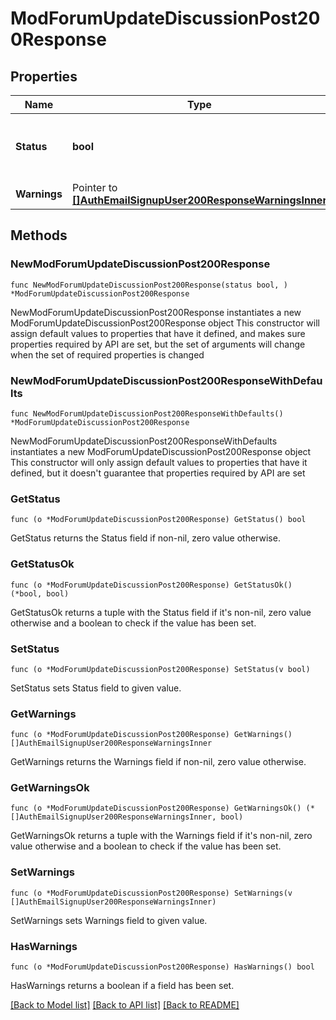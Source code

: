 # ModForumUpdateDiscussionPost200Response

## Properties

Name | Type | Description | Notes
------------ | ------------- | ------------- | -------------
**Status** | **bool** | True if the post/discussion was updated, false otherwise. | [default to null]
**Warnings** | Pointer to [**[]AuthEmailSignupUser200ResponseWarningsInner**](AuthEmailSignupUser200ResponseWarningsInner.md) |  | [optional] 

## Methods

### NewModForumUpdateDiscussionPost200Response

`func NewModForumUpdateDiscussionPost200Response(status bool, ) *ModForumUpdateDiscussionPost200Response`

NewModForumUpdateDiscussionPost200Response instantiates a new ModForumUpdateDiscussionPost200Response object
This constructor will assign default values to properties that have it defined,
and makes sure properties required by API are set, but the set of arguments
will change when the set of required properties is changed

### NewModForumUpdateDiscussionPost200ResponseWithDefaults

`func NewModForumUpdateDiscussionPost200ResponseWithDefaults() *ModForumUpdateDiscussionPost200Response`

NewModForumUpdateDiscussionPost200ResponseWithDefaults instantiates a new ModForumUpdateDiscussionPost200Response object
This constructor will only assign default values to properties that have it defined,
but it doesn't guarantee that properties required by API are set

### GetStatus

`func (o *ModForumUpdateDiscussionPost200Response) GetStatus() bool`

GetStatus returns the Status field if non-nil, zero value otherwise.

### GetStatusOk

`func (o *ModForumUpdateDiscussionPost200Response) GetStatusOk() (*bool, bool)`

GetStatusOk returns a tuple with the Status field if it's non-nil, zero value otherwise
and a boolean to check if the value has been set.

### SetStatus

`func (o *ModForumUpdateDiscussionPost200Response) SetStatus(v bool)`

SetStatus sets Status field to given value.


### GetWarnings

`func (o *ModForumUpdateDiscussionPost200Response) GetWarnings() []AuthEmailSignupUser200ResponseWarningsInner`

GetWarnings returns the Warnings field if non-nil, zero value otherwise.

### GetWarningsOk

`func (o *ModForumUpdateDiscussionPost200Response) GetWarningsOk() (*[]AuthEmailSignupUser200ResponseWarningsInner, bool)`

GetWarningsOk returns a tuple with the Warnings field if it's non-nil, zero value otherwise
and a boolean to check if the value has been set.

### SetWarnings

`func (o *ModForumUpdateDiscussionPost200Response) SetWarnings(v []AuthEmailSignupUser200ResponseWarningsInner)`

SetWarnings sets Warnings field to given value.

### HasWarnings

`func (o *ModForumUpdateDiscussionPost200Response) HasWarnings() bool`

HasWarnings returns a boolean if a field has been set.


[[Back to Model list]](../README.md#documentation-for-models) [[Back to API list]](../README.md#documentation-for-api-endpoints) [[Back to README]](../README.md)


